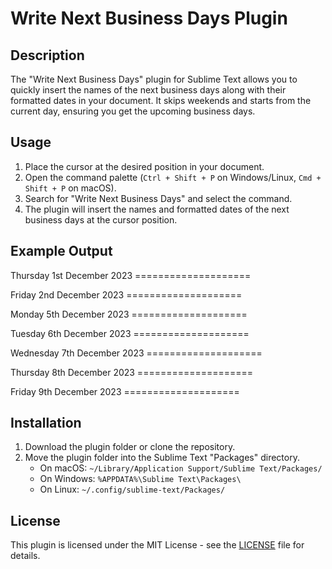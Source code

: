 # Write Next Business Days Plugin

## Description

The "Write Next Business Days" plugin for Sublime Text allows you to quickly insert the names of the next business days along with their formatted dates in your document. It skips weekends and starts from the current day, ensuring you get the upcoming business days.

## Usage

1. Place the cursor at the desired position in your document.
2. Open the command palette (`Ctrl + Shift + P` on Windows/Linux, `Cmd + Shift + P` on macOS).
3. Search for "Write Next Business Days" and select the command.
4. The plugin will insert the names and formatted dates of the next business days at the cursor position.

## Example Output

Thursday 1st December 2023 ====================

Friday 2nd December 2023 ====================

Monday 5th December 2023 ====================

Tuesday 6th December 2023 ====================

Wednesday 7th December 2023 ====================

Thursday 8th December 2023 ====================

Friday 9th December 2023 ====================


## Installation

1. Download the plugin folder or clone the repository.
2. Move the plugin folder into the Sublime Text "Packages" directory.
   - On macOS: `~/Library/Application Support/Sublime Text/Packages/`
   - On Windows: `%APPDATA%\Sublime Text\Packages\`
   - On Linux: `~/.config/sublime-text/Packages/`

## License

This plugin is licensed under the MIT License - see the [LICENSE](LICENSE) file for details.
